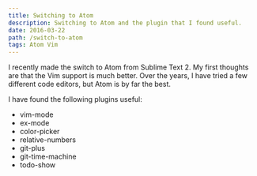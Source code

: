 ```yaml
---
title: Switching to Atom
description: Switching to Atom and the plugin that I found useful.
date: 2016-03-22
path: /switch-to-atom
tags: Atom Vim
---
```


I recently made the switch to Atom from Sublime Text 2. My first thoughts are that the Vim support is much better. Over the years, I have tried a few different code editors, but Atom is by far the best.

I have found the following plugins useful:

* vim-mode
* ex-mode
* color-picker
* relative-numbers
* git-plus
* git-time-machine
* todo-show